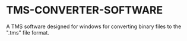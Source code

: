 # TMS-CONVERTER-SOFTWARE
A TMS software designed for windows for converting binary files to the ".tms" file format.
